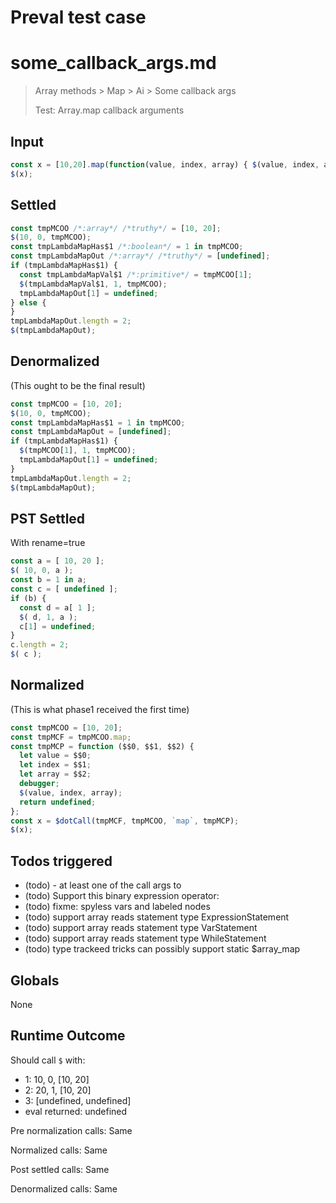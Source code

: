 # Preval test case

# some_callback_args.md

> Array methods > Map > Ai > Some callback args
>
> Test: Array.map callback arguments

## Input

`````js filename=intro
const x = [10,20].map(function(value, index, array) { $(value, index, array); });
$(x);
`````


## Settled


`````js filename=intro
const tmpMCOO /*:array*/ /*truthy*/ = [10, 20];
$(10, 0, tmpMCOO);
const tmpLambdaMapHas$1 /*:boolean*/ = 1 in tmpMCOO;
const tmpLambdaMapOut /*:array*/ /*truthy*/ = [undefined];
if (tmpLambdaMapHas$1) {
  const tmpLambdaMapVal$1 /*:primitive*/ = tmpMCOO[1];
  $(tmpLambdaMapVal$1, 1, tmpMCOO);
  tmpLambdaMapOut[1] = undefined;
} else {
}
tmpLambdaMapOut.length = 2;
$(tmpLambdaMapOut);
`````


## Denormalized
(This ought to be the final result)

`````js filename=intro
const tmpMCOO = [10, 20];
$(10, 0, tmpMCOO);
const tmpLambdaMapHas$1 = 1 in tmpMCOO;
const tmpLambdaMapOut = [undefined];
if (tmpLambdaMapHas$1) {
  $(tmpMCOO[1], 1, tmpMCOO);
  tmpLambdaMapOut[1] = undefined;
}
tmpLambdaMapOut.length = 2;
$(tmpLambdaMapOut);
`````


## PST Settled
With rename=true

`````js filename=intro
const a = [ 10, 20 ];
$( 10, 0, a );
const b = 1 in a;
const c = [ undefined ];
if (b) {
  const d = a[ 1 ];
  $( d, 1, a );
  c[1] = undefined;
}
c.length = 2;
$( c );
`````


## Normalized
(This is what phase1 received the first time)

`````js filename=intro
const tmpMCOO = [10, 20];
const tmpMCF = tmpMCOO.map;
const tmpMCP = function ($$0, $$1, $$2) {
  let value = $$0;
  let index = $$1;
  let array = $$2;
  debugger;
  $(value, index, array);
  return undefined;
};
const x = $dotCall(tmpMCF, tmpMCOO, `map`, tmpMCP);
$(x);
`````


## Todos triggered


- (todo) - at least one of the call args to
- (todo) Support this binary expression operator:
- (todo) fixme: spyless vars and labeled nodes
- (todo) support array reads statement type ExpressionStatement
- (todo) support array reads statement type VarStatement
- (todo) support array reads statement type WhileStatement
- (todo) type trackeed tricks can possibly support static $array_map


## Globals


None


## Runtime Outcome


Should call `$` with:
 - 1: 10, 0, [10, 20]
 - 2: 20, 1, [10, 20]
 - 3: [undefined, undefined]
 - eval returned: undefined

Pre normalization calls: Same

Normalized calls: Same

Post settled calls: Same

Denormalized calls: Same

